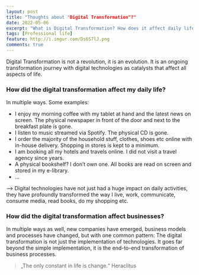 ```yaml
---
layout: post
title: "Thoughts about "Digital Transformation"?"
date: 2022-05-06
excerpt: "What is Digital Transformation? How does it affect daily life and business?"
tags: [Professional life]
feature: http://i.imgur.com/Ds6S7lJ.png
comments: true
---
```


Digital Transformation is not a revolution, it is an evolution. It is an ongoing transformation journey with digital technologies as catalysts that affect all aspects of life.

### How did the digital transformation affect my daily life?   
In multiple ways. Some examples:
* I enjoy my morning coffee with my tablet at hand and the latest news on screen. The physical newspaper in front of the door and next to the breakfast plate is gone.
* I listen to music streamed via Spotify. The physical CD is gone.
* I order the majority of the household stuff, clothes, shoes etc online with in-house delivery. Shopping in stores is kept to a minimum.
* I am booking all my hotels and travels online. I did not visit a travel agency since years.
* A physical bookshelf? I don’t own one. All books are read on screen and stored in my e-library.
* …

—> Digital technologies have not just had a huge impact on daily activities, they have profoundly transformed the way I live, work, communicate, consume media, read books, do my shopping etc. 

### How did the digital transformation affect businesses?   
In multiple ways as well, new companies have emerged, business models and processes have changed, but with one common pattern: The digital transformation is not just the implementation of technologies. It goes far beyond the simple implementation, it is the end-to-end transformation of business processes.

> „The only constant in life is change.“ Heraclitus

